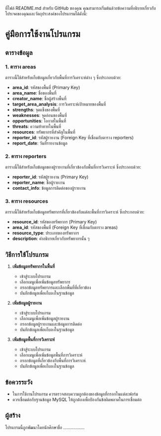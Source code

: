 ที่ไฟล์ README.md สำหรับ GitHub ของคุณ คุณสามารถเริ่มต้นด้วยข้อความที่อธิบายเกี่ยวกับโปรเจคของคุณและวัตถุประสงค์ของโปรแกรมได้ดังนี้:

# คู่มือการใช้งานโปรแกรม

## ตารางข้อมูล

### 1. ตาราง areas

ตารางนี้ใช้สำหรับเก็บข้อมูลเกี่ยวกับพื้นที่การวิเคราะห์ต่าง ๆ ซึ่งประกอบด้วย:

- **area_id**: รหัสของพื้นที่ (Primary Key)
- **area_name**: ชื่อของพื้นที่
- **creator_name**: ชื่อผู้สร้างพื้นที่
- **target_area_analysis**: การวิเคราะห์เป้าหมายของพื้นที่
- **strengths**: จุดแข็งของพื้นที่
- **weaknesses**: จุดอ่อนของพื้นที่
- **opportunities**: โอกาสในพื้นที่
- **threats**: ความท้าทายในพื้นที่
- **resources**: ทรัพยากรที่สำคัญในพื้นที่
- **reporter_id**: รหัสผู้รายงาน (Foreign Key ที่เชื่อมกับตาราง reporters)
- **report_date**: วันที่รายงานข้อมูล

### 2. ตาราง reporters

ตารางนี้ใช้สำหรับเก็บข้อมูลของผู้รายงานที่เกี่ยวข้องกับพื้นที่การวิเคราะห์ ซึ่งประกอบด้วย:

- **reporter_id**: รหัสผู้รายงาน (Primary Key)
- **reporter_name**: ชื่อผู้รายงาน
- **contact_info**: ข้อมูลการติดต่อของผู้รายงาน

### 3. ตาราง resources

ตารางนี้ใช้สำหรับเก็บข้อมูลทรัพยากรที่เกี่ยวข้องกับแต่ละพื้นที่การวิเคราะห์ ซึ่งประกอบด้วย:

- **resource_id**: รหัสของทรัพยากร (Primary Key)
- **area_id**: รหัสของพื้นที่ (Foreign Key ที่เชื่อมกับตาราง areas)
- **resource_type**: ประเภทของทรัพยากร
- **description**: คำอธิบายเกี่ยวกับทรัพยากรนั้น ๆ

## วิธีการใช้โปรแกรม

1. **เพิ่มข้อมูลทรัพยากรในพื้นที่**
   - เข้าสู่ระบบโปรแกรม
   - เลือกเมนูเพื่อเพิ่มข้อมูลทรัพยากร
   - กรอกข้อมูลทรัพยากรและเลือกพื้นที่ที่เกี่ยวข้อง
   - บันทึกข้อมูลเพื่อเก็บลงในฐานข้อมูล

2. **เพิ่มข้อมูลผู้รายงาน**
   - เข้าสู่ระบบโปรแกรม
   - เลือกเมนูเพื่อเพิ่มข้อมูลผู้รายงาน
   - กรอกข้อมูลผู้รายงานและข้อมูลการติดต่อ
   - บันทึกข้อมูลเพื่อเก็บลงในฐานข้อมูล

3. **เพิ่มข้อมูลพื้นที่การวิเคราะห์**
   - เข้าสู่ระบบโปรแกรม
   - เลือกเมนูเพื่อเพิ่มข้อมูลพื้นที่การวิเคราะห์
   - กรอกข้อมูลที่เกี่ยวข้องกับพื้นที่การวิเคราะห์
   - บันทึกข้อมูลเพื่อเก็บลงในฐานข้อมูล

## ข้อควรระวัง

- ในการใช้งานโปรแกรม ควรตรวจสอบความถูกต้องของข้อมูลที่กรอกในแต่ละฟอร์ม
- ควรเชื่อมต่อกับฐานข้อมูล MySQL ให้ถูกต้องเพื่อป้องกันข้อผิดพลาดในการเชื่อมต่อ

## ผู้สร้าง

โปรแกรมนี้ถูกพัฒนาโดยนักศึกษาชื่อ .................
